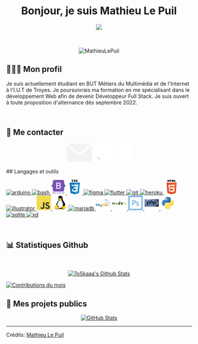 <h1 align="center">Bonjour, je suis Mathieu Le Puil</h1>
<p align="center">
  <a href="https://github.com/DenverCoder1/readme-typing-svg"><img src="https://readme-typing-svg.herokuapp.com?size=24&duration=4500&center=true&lines=%C3%89tudiant+en+B.U.T+MMI+%C3%A0+Troyes;D%C3%A9veloppeur+Web+Full+Stack;D%C3%A9veloppeur+Python+(Discord)"></a>
</p>

<br>

<p align="center">
	<img src="https://komarev.com/ghpvc/?username=MathieuLePuil&label=Nombre%20de%20vues&color=0e75b6&style=plastic" alt="MathieuLePuil" />
	
</p>

## 👨🏼‍💼 Mon profil

Je suis actuellement étudiant en BUT Métiers du Multimédia et de l'Internet à l'I.U.T de Troyes. Je poursuivrais ma formation en me spécialisant dans le développement Web afin de devenir Développeur Full Stack. Je suis ouvert à toute proposition d'alternance dès septembre 2022.

<br>

## :speech_balloon: Me contacter

<p align="center">
	<a href="mailto:contact@mathieulp.fr"><img src="https://github.com/MathieuLePuil/MathieuLePuil/blob/main/mail.png" alt="Gmail"/></a>
	<a href="https://github.com/MathieuLePuil"><img src="https://github.com/MathieuLePuil/MathieuLePuil/blob/main/github.png" alt="GitHub" /></a>
	<a href="https://www.linkedin.com/in/mathieulepuil/"><img src="https://github.com/MathieuLePuil/MathieuLePuil/blob/main/linkedin.png" alt="LinkedIn" target="_blank" /></a>
	
</p>
## Langages et outils
<p align="left"> <a href="https://www.arduino.cc/" target="_blank" rel="noreferrer"> <img src="https://cdn.worldvectorlogo.com/logos/arduino-1.svg" alt="arduino" width="40" height="40"/> </a> <a href="https://www.gnu.org/software/bash/" target="_blank" rel="noreferrer"> <img src="https://www.vectorlogo.zone/logos/gnu_bash/gnu_bash-icon.svg" alt="bash" width="40" height="40"/> </a> <a href="https://getbootstrap.com" target="_blank" rel="noreferrer"> <img src="https://raw.githubusercontent.com/devicons/devicon/master/icons/bootstrap/bootstrap-plain-wordmark.svg" alt="bootstrap" width="40" height="40"/> </a> <a href="https://www.w3schools.com/css/" target="_blank" rel="noreferrer"> <img src="https://raw.githubusercontent.com/devicons/devicon/master/icons/css3/css3-original-wordmark.svg" alt="css3" width="40" height="40"/> </a> <a href="https://www.figma.com/" target="_blank" rel="noreferrer"> <img src="https://www.vectorlogo.zone/logos/figma/figma-icon.svg" alt="figma" width="40" height="40"/> </a> <a href="https://flutter.dev" target="_blank" rel="noreferrer"> <img src="https://www.vectorlogo.zone/logos/flutterio/flutterio-icon.svg" alt="flutter" width="40" height="40"/> </a> <a href="https://git-scm.com/" target="_blank" rel="noreferrer"> <img src="https://www.vectorlogo.zone/logos/git-scm/git-scm-icon.svg" alt="git" width="40" height="40"/> </a> <a href="https://heroku.com" target="_blank" rel="noreferrer"> <img src="https://www.vectorlogo.zone/logos/heroku/heroku-icon.svg" alt="heroku" width="40" height="40"/> </a> <a href="https://www.w3.org/html/" target="_blank" rel="noreferrer"> <img src="https://raw.githubusercontent.com/devicons/devicon/master/icons/html5/html5-original-wordmark.svg" alt="html5" width="40" height="40"/> </a> <a href="https://www.adobe.com/in/products/illustrator.html" target="_blank" rel="noreferrer"> <img src="https://www.vectorlogo.zone/logos/adobe_illustrator/adobe_illustrator-icon.svg" alt="illustrator" width="40" height="40"/> </a> <a href="https://developer.mozilla.org/en-US/docs/Web/JavaScript" target="_blank" rel="noreferrer"> <img src="https://raw.githubusercontent.com/devicons/devicon/master/icons/javascript/javascript-original.svg" alt="javascript" width="40" height="40"/> </a> <a href="https://www.linux.org/" target="_blank" rel="noreferrer"> <img src="https://raw.githubusercontent.com/devicons/devicon/master/icons/linux/linux-original.svg" alt="linux" width="40" height="40"/> </a> <a href="https://mariadb.org/" target="_blank" rel="noreferrer"> <img src="https://www.vectorlogo.zone/logos/mariadb/mariadb-icon.svg" alt="mariadb" width="40" height="40"/> </a> <a href="https://www.mysql.com/" target="_blank" rel="noreferrer"> <img src="https://raw.githubusercontent.com/devicons/devicon/master/icons/mysql/mysql-original-wordmark.svg" alt="mysql" width="40" height="40"/> </a> <a href="https://nodejs.org" target="_blank" rel="noreferrer"> <img src="https://raw.githubusercontent.com/devicons/devicon/master/icons/nodejs/nodejs-original-wordmark.svg" alt="nodejs" width="40" height="40"/> </a> <a href="https://www.photoshop.com/en" target="_blank" rel="noreferrer"> <img src="https://raw.githubusercontent.com/devicons/devicon/master/icons/photoshop/photoshop-line.svg" alt="photoshop" width="40" height="40"/> </a> <a href="https://www.php.net" target="_blank" rel="noreferrer"> <img src="https://raw.githubusercontent.com/devicons/devicon/master/icons/php/php-original.svg" alt="php" width="40" height="40"/> </a> <a href="https://www.python.org" target="_blank" rel="noreferrer"> <img src="https://raw.githubusercontent.com/devicons/devicon/master/icons/python/python-original.svg" alt="python" width="40" height="40"/> </a> <a href="https://www.sqlite.org/" target="_blank" rel="noreferrer"> <img src="https://www.vectorlogo.zone/logos/sqlite/sqlite-icon.svg" alt="sqlite" width="40" height="40"/> </a> <a href="https://www.adobe.com/products/xd.html" target="_blank" rel="noreferrer"> <img src="https://cdn.worldvectorlogo.com/logos/adobe-xd.svg" alt="xd" width="40" height="40"/> </a> </p>

<br/>

## 📊 Statistiques Github

  <br/>
  <p align="center">
    <a href="https://github.com/anuraghazra/github-readme-stats"><img alt="7oSkaaa's Github Stats" src="https://github-readme-stats.vercel.app/api?username=MathieuLePuil&show_icons=true&count_private=true&theme=dracula" height="192px"/></a>
<br/>

<a href="https://github.com/MathieuLePuil"><img alt="Contributions du mois" src="https://activity-graph.herokuapp.com/graph?username=MathieuLePuil&custom_title=Mes%20contributions%20du%20mois&theme=react-dark" /></a>
<br/>


## :open_file_folder: Mes projets publics 

	
<div>
  <p align="center">
    	<a href="https://github.com/MathieuLePuil/PortfolioMMI">
      		<img src="https://github-readme-stats.vercel.app/api/pin/?username=MathieuLePuil&repo=PortfolioMMI&theme=dracula" alt="GitHub Stats" />
    	</a>
	
  </p>
</div>

---

Crédits: [Mathieu Le Puil](https://github.com/MathieuLePuil)
